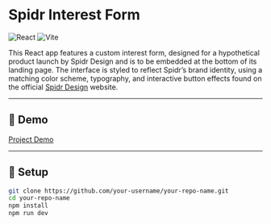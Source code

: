 # Spidr Interest Form

![React](https://img.shields.io/badge/react-%2320232A.svg?style=flat&logo=react&logoColor=%2361DAFB)
![Vite](https://img.shields.io/badge/vite-%23646CFF.svg?style=flat&logo=vite&logoColor=white)

This React app features a custom interest form, designed for a hypothetical product launch by Spidr Design and is to be embedded at the bottom of its landing page. The interface is styled to reflect Spidr’s brand identity, using a matching color scheme, typography, and interactive button effects found on the official [Spidr Design](https://spidr.design/) website.

---

## 📸 Demo

[Project Demo](https://yesuidov.github.io/spidr-interest-form/)

---

## 🚀 Setup

```bash
git clone https://github.com/your-username/your-repo-name.git
cd your-repo-name
npm install
npm run dev
